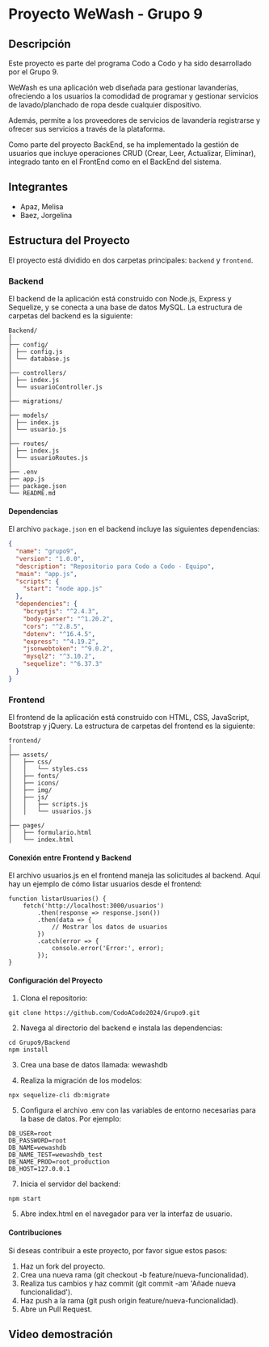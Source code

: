 # Proyecto WeWash - Grupo 9

## Descripción
Este proyecto es parte del programa Codo a Codo y ha sido desarrollado por el Grupo 9. 

WeWash es una aplicación web diseñada para gestionar lavanderías, ofreciendo a los usuarios la comodidad de programar y gestionar servicios de lavado/planchado de ropa desde cualquier dispositivo.

Además, permite a los proveedores de servicios de lavandería registrarse y ofrecer sus servicios a través de la plataforma.

Como parte del proyecto BackEnd, se ha implementado la gestión de usuarios que incluye operaciones CRUD (Crear, Leer, Actualizar, Eliminar), integrado tanto en el FrontEnd como en el BackEnd del sistema.


## Integrantes
- Apaz, Melisa
- Baez, Jorgelina
  
## Estructura del Proyecto

El proyecto está dividido en dos carpetas principales: `backend` y `frontend`.

### Backend

El backend de la aplicación está construido con Node.js, Express y Sequelize, y se conecta a una base de datos MySQL. La estructura de carpetas del backend es la siguiente:

```
Backend/
│
├── config/
│ ├── config.js
│ └── database.js
│
├── controllers/
│ ├── index.js
│ └── usuarioController.js
│
├── migrations/
│
├── models/
│ ├── index.js
│ └── usuario.js
│
├── routes/
│ ├── index.js
│ └── usuarioRoutes.js
│
├── .env
├── app.js
├── package.json
└── README.md
```

#### Dependencias

El archivo `package.json` en el backend incluye las siguientes dependencias:

```json
{
  "name": "grupo9",
  "version": "1.0.0",
  "description": "Repositorio para Codo a Codo - Equipo",
  "main": "app.js",
  "scripts": {
    "start": "node app.js"
  },
  "dependencies": {
    "bcryptjs": "^2.4.3",
    "body-parser": "^1.20.2",
    "cors": "^2.8.5",
    "dotenv": "^16.4.5",
    "express": "^4.19.2",
    "jsonwebtoken": "^9.0.2",
    "mysql2": "^3.10.2",
    "sequelize": "^6.37.3"
  }
}
```

### Frontend

El frontend de la aplicación está construido con HTML, CSS, JavaScript, Bootstrap y jQuery. La estructura de carpetas del frontend es la siguiente:
```
frontend/
│
├── assets/
│   ├── css/
│   │   └── styles.css  
│   ├── fonts/
│   ├── icons/
│   ├── img/
│   ├── js/
│   │   ├── scripts.js  
│   │   └── usuarios.js  
│
├── pages/
│   ├── formulario.html
│   └── index.html
```

#### Conexión entre Frontend y Backend

El archivo usuarios.js en el frontend maneja las solicitudes al backend. Aquí hay un ejemplo de cómo listar usuarios desde el frontend:

```
function listarUsuarios() {
    fetch('http://localhost:3000/usuarios')
        .then(response => response.json())
        .then(data => {
            // Mostrar los datos de usuarios
        })
        .catch(error => {
            console.error('Error:', error);
        });
}
```

#### Configuración del Proyecto

1. Clona el repositorio:

```
git clone https://github.com/CodoACodo2024/Grupo9.git
```

2. Navega al directorio del backend e instala las dependencias:

```
cd Grupo9/Backend
npm install
```
3. Crea una base de datos llamada: wewashdb

4. Realiza la migración de los modelos:

```
npx sequelize-cli db:migrate 
```
   
5. Configura el archivo .env con las variables de entorno necesarias para la base de datos. Por ejemplo:

```
DB_USER=root
DB_PASSWORD=root
DB_NAME=wewashdb
DB_NAME_TEST=wewashdb_test
DB_NAME_PROD=root_production
DB_HOST=127.0.0.1
```

7. Inicia el servidor del backend:
   
```
npm start
```

5. Abre index.html en el navegador para ver la interfaz de usuario.

#### Contribuciones

Si deseas contribuir a este proyecto, por favor sigue estos pasos:

1. Haz un fork del proyecto.
2. Crea una nueva rama (git checkout -b feature/nueva-funcionalidad).
3. Realiza tus cambios y haz commit (git commit -am 'Añade nueva funcionalidad').
4. Haz push a la rama (git push origin feature/nueva-funcionalidad).
5. Abre un Pull Request.

## Video demostración
